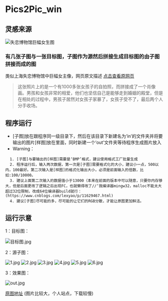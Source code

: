 # Pics2Pic_win
## 灵感来源
![失恋博物馆巨幅女生图](https://pics1.baidu.com/feed/472309f790529822f712fd890d2f95cf0b46d446.jpeg?token=a04147ce4a07dd9cb3877c43570aedd0&s=FF83E90F8C4452CC56856199030070A3)
### 有几张子图与一张目标图，子图作为源然后拼接生成目标图的由子图拼接而成的图
类似上海失恋博物馆中巨幅女主像，网页原文描述 [点击查看原网页](https://kuaibao.qq.com/s/20191030A0LL8700?refer=spider)
> 这张照片上的是一个有1000多张女孩子的自拍照，而拼接成了一个肖像画。男孩和女孩非常的相爱，他们也坚信自己是能够走到婚姻的殿堂，但是在相处的过程中，男孩子居然对女孩子家暴了，女孩子受不了，最后两个人分手收场。
## 程序运行
- [子图]放在跟程序同一级目录下，然后在该目录下新建名为‘in’的文件夹并将要输出的图片[样图]放在里面，同时新建一个‘out’文件夹等待程序生成图片放入
- Warning：
```
  1. [子图]与要输出的[样图]需要是‘BMP’格式，建议使用格式工厂批量生成
  2. 程序运行后，输入两次数据，第一次是[子图]需要格式化的大小，建议小一点，500以内，100最好。第二次输入是[样图]的格式化输出大小，必须是前面输入的倍数，比如:100/10000。
  3. 建议上面第二次输入的数据值小于13000（本来在前面的版本中可以随意，只要你内存够大，但是后面更改了逻辑之后出现FC，也就懒得改了//‘我编译器mingw32，malloc不能太大超过32位限制，改成64位编译器build就行：(https://www.cnblogs.com/lexyao/p/11629467.html)
  4. 建议[子图]尽可能的多，尽可能的让它们的RGB分散，才能让原图更加鲜活。
 ```
## 运行示意

1：目标图：

![目标图.jpg](http://pic.flyzhangyx.com/input.bmp)

2：源子图：

![1.jpg](http://pic.flyzhangyx.com/IMG_20200310_153914~1.bmp) ![2.jpg](http://pic.flyzhangyx.com/hdImg_6a2001b3089c3c52cb6918cd142252bb15848601546.bmp) ![3.jpg](http://pic.flyzhangyx.com/https___img01_sogoucdn_com_app_a_200678_148163351.bmp) ![4.jpg](http://pic.flyzhangyx.com/psbe.bmp) ![5.jpg](http://pic.flyzhangyx.com/psbe%20%281%29.bmp) ![6.jpg](http://pic.flyzhangyx.com/psbe%20%281%291.bmp)

3：效果图：

![out.jpg](http://pic.flyzhangyx.com/out.jpg)

[原图地址](http://flyzhangyx.com/out.bmp)  (图片比较大，个人站点，下载较慢)
